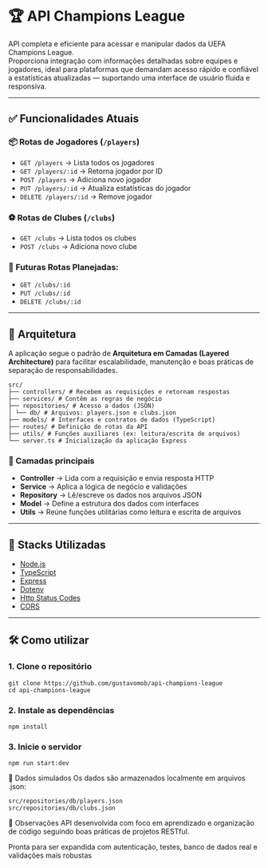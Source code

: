# 🏆 API Champions League

API completa e eficiente para acessar e manipular dados da UEFA Champions League.  
Proporciona integração com informações detalhadas sobre equipes e jogadores, ideal para plataformas que demandam acesso rápido e confiável a estatísticas atualizadas — suportando uma interface de usuário fluida e responsiva.

---

## ✅ Funcionalidades Atuais

### 📦 Rotas de Jogadores (`/players`)
- `GET /players` → Lista todos os jogadores
- `GET /players/:id` → Retorna jogador por ID
- `POST /players` → Adiciona novo jogador
- `PUT /players/:id` → Atualiza estatísticas do jogador
- `DELETE /players/:id` → Remove jogador

### ⚽ Rotas de Clubes (`/clubs`)
- `GET /clubs` → Lista todos os clubes
- `POST /clubs` → Adiciona novo clube

### 📌 Futuras Rotas Planejadas:
- `GET /clubs/:id`
- `PUT /clubs/:id`
- `DELETE /clubs/:id`

---

## 🧱 Arquitetura

A aplicação segue o padrão de **Arquitetura em Camadas (Layered Architecture)** para facilitar escalabilidade, manutenção e boas práticas de separação de responsabilidades.
```
src/
├── controllers/ # Recebem as requisições e retornam respostas
├── services/ # Contêm as regras de negócio
├── repositories/ # Acesso a dados (JSON)
│ └── db/ # Arquivos: players.json e clubs.json
├── models/ # Interfaces e contratos de dados (TypeScript)
├── routes/ # Definição de rotas da API
├── utils/ # Funções auxiliares (ex: leitura/escrita de arquivos)
└── server.ts # Inicialização da aplicação Express
```

### 🧩 Camadas principais

- **Controller** → Lida com a requisição e envia resposta HTTP  
- **Service** → Aplica a lógica de negócio e validações  
- **Repository** → Lê/escreve os dados nos arquivos JSON  
- **Model** → Define a estrutura dos dados com interfaces  
- **Utils** → Reúne funções utilitárias como leitura e escrita de arquivos  

---

## 🚀 Stacks Utilizadas

- [Node.js](https://nodejs.org/docs/latest/api/)
- [TypeScript](https://www.typescriptlang.org/docs/)
- [Express](https://www.npmjs.com/package/express)
- [Dotenv](https://www.npmjs.com/package/dotenv)
- [Http Status Codes](https://www.npmjs.com/package/http-status-codes)
- [CORS](https://www.npmjs.com/package/cors)

---

## 🛠 Como utilizar

### 1. Clone o repositório
```
git clone https://github.com/gustavomob/api-champions-league
cd api-champions-league
```
### 2. Instale as dependências
```
npm install
```
### 3. Inicie o servidor
```
npm run start:dev
```
💾 Dados simulados
Os dados são armazenados localmente em arquivos .json:
```
src/repositories/db/players.json
src/repositories/db/clubs.json
```
📌 Observações
API desenvolvida com foco em aprendizado e organização de código seguindo boas práticas de projetos RESTful.

Pronta para ser expandida com autenticação, testes, banco de dados real e validações mais robustas